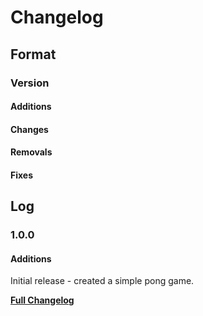 # Changelog

## Format

### Version

#### Additions

#### Changes

#### Removals

#### Fixes

## Log

### 1.0.0

#### Additions

Initial release - created a simple pong game.

[**Full Changelog**][changes-1.0.0]

<!-- Link aliases -->

[changes-1.0.0]: https://github.com/esotericenderman/godot-pong/commits/1.0.0
